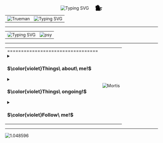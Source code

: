 

<p align="center" style="display: flex; justify-content: center; align-items: center; gap: 20px;">
  <img src="https://readme-typing-svg.demolab.com?font=IBM+Plex+Sans+JP&weight=500&size=50&duration=3000&pause=1000&color=FFB07C&center=true&vCenter=true&repeat=false&width=300&height=100&lines=%E6%B5%85+%E8%A6%8B+%E7%A7%8B+%E6%B8%A1" alt="Typing SVG" style="align-self: center;">
  <img src="./image/mini-cat.gif" alt="minicat" style="align-self: center;">
</p>

<table>
  <tr>
    <td>
      <img src="https://c.tenor.com/psw8n-2wuq4AAAAd/tenor.gif" width=220 alt="Trueman">
    </td>
    <td>
      <img src="https://readme-typing-svg.demolab.com?font=Fira+Code&size=28&pause=1000&color=F6D1D1&background=FF7F5000&center=true&vCenter=true&width=800&lines=Good+morning!;And+in+case+I+don't+see+ya;Good+afternoon%2C+good+evening%2C+and+good+night!" alt="Typing SVG">
    </td>
  </tr>
</table>

* * *

<table>
  <tr>
    <td>
      <img 
        src="https://readme-typing-svg.demolab.com?font=Open+Sans&weight=450&duration=3000&pause=600&color=FFFFFF&color2=FFB07C&background=00000030&vCenter=true&multiline=true&repeat=false&width=600&height=320&lines=Hi%2C+I'm+AsamiAkito+aka+Jerriff+Liu;Compsci+student+of+University+of+Auckland;My+parents+tried+to+make+me+work+in+a+bank;But+as+you+can+see+here's+where+I+am;Don't+tell+my+parents+about+all+these;They+do+not+know+how+to+find+this+page;To+make+them+proud+I+will+work+in+that+bank;I+play+games+sometimes+that+they+also+have+no+clue+of;But+it's+fine%2C+don't+push+yourself+too+hard;Life+moves+on+and+you+will+move+on;Stick+with+your+destination+and+let+it+go+of+the+rest;Do+never+forget%3A+El+Psy+Congroo" 
        alt="Typing SVG"
        style="border-radius: 8px; box-shadow: 0 4px 6px rgba(0,0,0,0.1);"
      >
    </td>
    <td>
      <img src="https://c.tenor.com/S4JFXWlp2BEAAAAC/tenor.gif" alt="psy">
    </td>
  </tr>
</table>



* * *
<table>
  <tr>
    <td>
      =================================
      <details>
  <summary><h3>$\color{violet}Things\ about\ me!$</summary>
    The anime I'm currently watching is <a href="https://myanimelist.net/anime/56653/BanG_Dream_Ave_Mujica"><span>Ave Mujica</span></a>🎎 <br> 
    My favorite music is <a href="https://www.youtube.com/watch?v=Ap0huJwyT7g"><span>Fairy Town</span></a>🏰 <br> 
    My favorite city is <a href="https://en.wikipedia.org/wiki/Brisbane"><span>Brisbane</span></a>🎡<br>
    My favorite character is <a href="https://zh.moegirl.org.cn/%E7%92%83%E7%92%83%E5%AD%90"><span>Ririko</span></a>🖌️
  </details>
  <details>
    <summary><h3>$\color{violet}Things\ ongoing!$</h3></summary>
      <p>
    Learning Japanese<br>
    Learning Java, HTML, CSS, Git, Markdown, Latex, R, Python, SpringBoot...<br>
    Doing schoolwork<br>
    Looking for girlfriend <strike>(I'm forced to do so)</strike><br>
    Looking for jobs <strike>(not that bank)</strike><br>
    Hitting the gym <strike>(not that often)</strike><br>
    Putting on weight <strike>(does't seem to work)</strike><br>
    Catching up on missed animes (currently: K-ON)
      </p>
    </details>
  <details>
    <summary><h3>$\color{violet}Follow\ me!$</h3></summary>
      <a href="https://space.bilibili.com/36023418"><code><img height="40" src="./image/bilibili.png"></code></a>
      <a href="https://www.youtube.com/@Asami_Akito"><code><img height="40" src="./image/youtube.png"></code></a>
      <a href="./image/vx.png"><code><img height="40" src="./image/wechat.png"></code></a>
  </details>
    </td>
    <td>
      <img  src="https://c.tenor.com/Fi50xWHQnqsAAAAC/tenor.gif" width=580 alt="Mortis">
    </td>
  </tr>
</table>

  

  


* * *

  <img src="./image/nixie clock.gif" width="1000" alt="1.048596">
